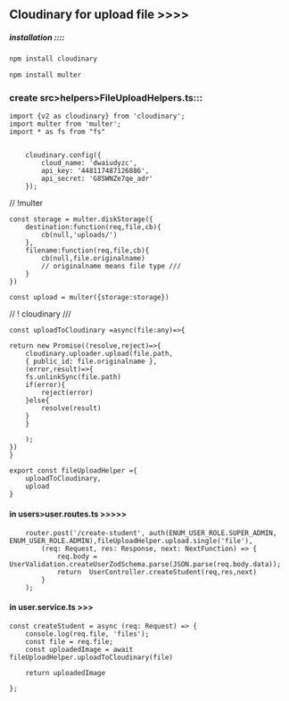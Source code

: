 ## Cloudinary for upload file >>>>

##### installation ::::

```bash
npm install cloudinary
```

```bash
npm install multer
```

### create src>helpers>FileUploadHelpers.ts:::

    import {v2 as cloudinary} from 'cloudinary';
    import multer from 'multer';
    import * as fs from "fs"


        cloudinary.config({
            cloud_name: 'dwaiudyzc',
            api_key: '448117487126886',
            api_secret: 'G8SWNZe7qe_adr'
        });

// !multer

    const storage = multer.diskStorage({
        destination:function(req,file,cb){
            cb(null,'uploads/')
        },
        filename:function(req,file,cb){
            cb(null,file.originalname)
            // originalname means file type ///
        }
    })

    const upload = multer({storage:storage})

// ! cloudinary ///

    const uploadToCloudinary =async(file:any)=>{

    return new Promise((resolve,reject)=>{
        cloudinary.uploader.upload(file.path,
        { public_id: file.originalname },
        (error,result)=>{
        fs.unlinkSync(file.path)
        if(error){
            reject(error)
        }else{
            resolve(result)
        }
        }

        );
    })
    }

    export const fileUploadHelper ={
        uploadToCloudinary,
        upload
    }



#### in users>user.routes.ts >>>>>

        router.post('/create-student', auth(ENUM_USER_ROLE.SUPER_ADMIN, ENUM_USER_ROLE.ADMIN),fileUploadHelper.upload.single('file'),
            (req: Request, res: Response, next: NextFunction) => {
                req.body = UserValidation.createUserZodSchema.parse(JSON.parse(req.body.data));
                return  UserController.createStudent(req,res,next)
            }
        );

#### in user.service.ts >>>


    const createStudent = async (req: Request) => {
        console.log(req.file, 'files');
        const file = req.file;
        const uploadedImage = await fileUploadHelper.uploadToCloudinary(file)

        return uploadedImage
    
    };